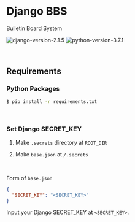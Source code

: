 # Django BBS

Bulletin Board System

![django-version-2.1.5](https://img.shields.io/badge/django-2.1.5-brightgreen.svg)
![python-version-3.7.1](https://img.shields.io/badge/python-v3.7.1-blue.svg)


<br>

## Requirements

### Python Packages

```bash
$ pip install -r requirements.txt
```

<br>

### Set Django SECRET\_KEY

1. Make `.secrets` directory at `ROOT_DIR`

2. Make `base.json` at `/.secrets`

<br>

Form of `base.json`

```json
{
  "SECRET_KEY": "<SECRET_KEY>"
}
```

Input your Django SECRET\_KEY at `<SECRET_KEY>`.  
